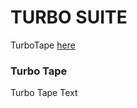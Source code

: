 # TURBO SUITE


TurboTape [here](#turbo-tape)

























































### Turbo Tape
Turbo Tape Text
